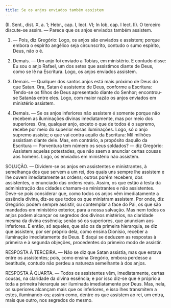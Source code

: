 ```yaml
---
title: Se os anjos enviados também assistem
---
```


(II. Sent., dist. X, a. 1; Hebr., cap. I, lect. VI; In Iob, cap. I lect. II).
  O terceiro discute-se assim. — Parece que os anjos enviados também assistem.  

1. — Pois, diz Gregório: Logo, os anjos são enviados e assistem; porque embora o espírito angélico seja circunscrito, contudo o sumo espírito, Deus, não o é. 

2. Demais. — Um anjo foi enviado a Tobias, em ministério. E contudo disse: Eu sou o anjo Rafael, um dos setes que assistimos diante de Deus, como se lê na Escritura. Logo, os anjos enviados assistem.  

3. Demais. — Qualquer dos santos anjos está mais próximo de Deus do que Satan. Ora, Satan é assistente de Deus, conforme a Escritura: Tendo-se os filhos de Deus apresentado diante do Senhor; encontrou-se Satanás entre eles. Logo, com maior razão os anjos enviados em ministério assistem.  

4. Demais. — Se os anjos inferiores não assistem é somente porque não recebem as iluminações divinas imediatamente, mas por meio dos superiores. Ora, qualquer anjo, exceto o que de todos é o supremo, recebe por meio do superior essas iluminações. Logo, só o anjo supremo assiste; o que vai contra aquilo da Escritura: Mil milhões assistiam diante dele.  Mas, em contrário, a propósito daquilo da Escritura — Porventura tem número os seus soldados? — diz Gregório: Assistem aquelas potestades, que não saem a anunciar certas cousas aos homens. Logo, os enviados em ministério não assistem.  

SOLUÇÃO. — Dividem-se os anjos em assistentes e ministrantes, à semelhança dos que servem a um rei, dos quais uns sempre lhe assistem e lhe ouvem imediatamente as ordens; outros porém recebem, dos assistentes, o enunciado das ordens reais. Assim, os que estão à testa da administração das cidades chamam-se ministrantes e não assistentes. Deve-se pois considerar que, como todos os anjos vêm imediatamente a essência divina, diz-se que todos os que ministram assistem. Por onde, diz Gregório: podem sempre assistir, ou contemplar a face do Pai, os que são mandados em ministério exterior, para a nossa salvação. Mas nem todos os anjos podem alcançar os segredos dos divinos mistérios, na claridade mesma da divina essência; senão só os superiores, que anunciam aos inferiores. E então, só aqueles, que são os da primeira hierarquia, se diz que assistem, por ser próprio dela, como ensina Dionísio, receber a iluminação imediatamente de Deus. E daqui se deduzem as respostas à primeira e à segunda objeções, procedentes do primeiro modo de assistir.  

RESPOSTA À TERCEIRA. — Não se diz que Satan assistia, mas que estava entre os assistentes; pois, como ensina Gregório, embora perdesse a beatitude, contudo não perdeu a natureza semelhante à dos anjos.  

RESPOSTA À QUARTA. — Todos os assistentes vêm, imediatamente, certas cousas, na claridade da divina essência; e por isso diz-se que é próprio a toda a primeira hierarquia ser iluminada imediatamente por Deus. Mas, nela, os superiores alcançam mais que os inferiores, e isso lhes transmitem a estes, iluminando-os; assim como, dentre os que assistem ao rei, um entra, mais que outro, nos segredos do mesmo.